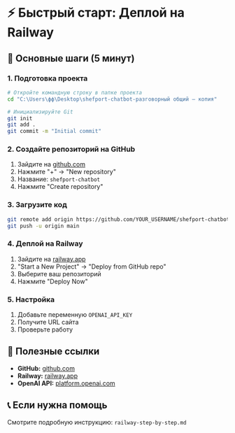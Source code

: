 # ⚡ Быстрый старт: Деплой на Railway

## 🎯 Основные шаги (5 минут)

### 1. Подготовка проекта
```bash
# Откройте командную строку в папке проекта
cd "C:\Users\фф\Desktop\shefport-chatbot-разговорный общий — копия"

# Инициализируйте Git
git init
git add .
git commit -m "Initial commit"
```

### 2. Создайте репозиторий на GitHub
1. Зайдите на [github.com](https://github.com)
2. Нажмите "+" → "New repository"
3. Название: `shefport-chatbot`
4. Нажмите "Create repository"

### 3. Загрузите код
```bash
git remote add origin https://github.com/YOUR_USERNAME/shefport-chatbot.git
git push -u origin main
```

### 4. Деплой на Railway
1. Зайдите на [railway.app](https://railway.app)
2. "Start a New Project" → "Deploy from GitHub repo"
3. Выберите ваш репозиторий
4. Нажмите "Deploy Now"

### 5. Настройка
1. Добавьте переменную `OPENAI_API_KEY`
2. Получите URL сайта
3. Проверьте работу

## 🔗 Полезные ссылки

- **GitHub:** [github.com](https://github.com)
- **Railway:** [railway.app](https://railway.app)
- **OpenAI API:** [platform.openai.com](https://platform.openai.com)

## 📞 Если нужна помощь

Смотрите подробную инструкцию: `railway-step-by-step.md` 